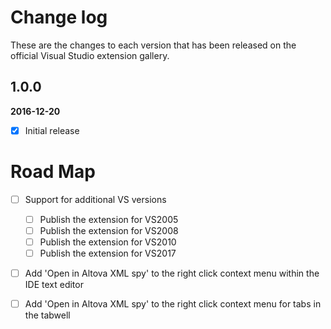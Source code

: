 # Change log

These are the changes to each version that has been released on the official Visual Studio extension gallery.

## 1.0.0

**2016-12-20** <!--21:30 UK / 21:00 UTC-->

- [x] Initial release

# Road Map

- [ ] Support for additional VS versions
   - [ ] Publish the extension for VS2005 
   - [ ] Publish the extension for VS2008 
   - [ ] Publish the extension for VS2010 
   - [ ] Publish the extension for VS2017    
- [ ] Add 'Open in Altova XML spy' to the right click context menu within the IDE text editor
- [ ] Add 'Open in Altova XML spy' to the right click context menu for tabs in the tabwell






<!--
FUTURE add three elipses to tool options as visual indicator of ability to browse for location of .exe file
FUTURE when vsS2017 fully released...publish in vs2017
   https://github.com/madskristensen/OpenInSublimeText/commit/3416a4b44e6e4f98a94636760e5230a246866836
FUTURE once open source in github...integrate with coverall.io & add unit test code coverage badge
   http://ngeor.net/2016/03/code-coverage-for-open-source-net-with-appveyor-and-coveralls/
   https://cetus.io/tim/Digging-in/
   https://coding.abel.nu/2016/06/code-coverage-on-github-prs-with-coveralls-io/
   https://refwarlockprog.wordpress.com/2015/10/17/my-experience-with-coverall-net-with-appveyor-ci/
   http://www.blog.ryanbartsch.com/2016/11/Code-coverage-with-Appveyor-and-Coveralls/
   https://coveralls.zendesk.com/hc/en-us/articles/203488029
   https://github.com/csmacnz/coveralls.net
   https://github.com/jdeering/coveralls.net
-->